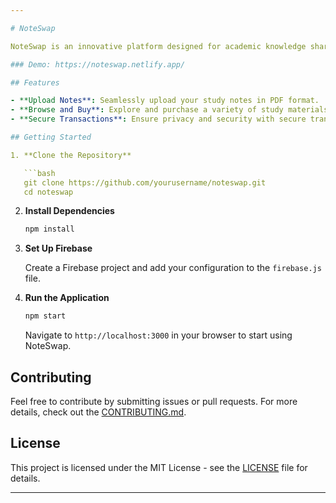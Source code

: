 ```yaml
---

# NoteSwap

NoteSwap is an innovative platform designed for academic knowledge sharing through note exchange. Built with React and Firebase, it allows students to upload, browse, and purchase study materials securely. 

### Demo: https://noteswap.netlify.app/

## Features

- **Upload Notes**: Seamlessly upload your study notes in PDF format.
- **Browse and Buy**: Explore and purchase a variety of study materials uploaded by other students.
- **Secure Transactions**: Ensure privacy and security with secure transaction handling.

## Getting Started

1. **Clone the Repository**

   ```bash
   git clone https://github.com/yourusername/noteswap.git
   cd noteswap
   ```

2. **Install Dependencies**

   ```bash
   npm install
   ```

3. **Set Up Firebase**

   Create a Firebase project and add your configuration to the `firebase.js` file.

4. **Run the Application**

   ```bash
   npm start
   ```

   Navigate to `http://localhost:3000` in your browser to start using NoteSwap.

## Contributing

Feel free to contribute by submitting issues or pull requests. For more details, check out the [CONTRIBUTING.md](CONTRIBUTING.md).

## License

This project is licensed under the MIT License - see the [LICENSE](LICENSE) file for details.

---
```






